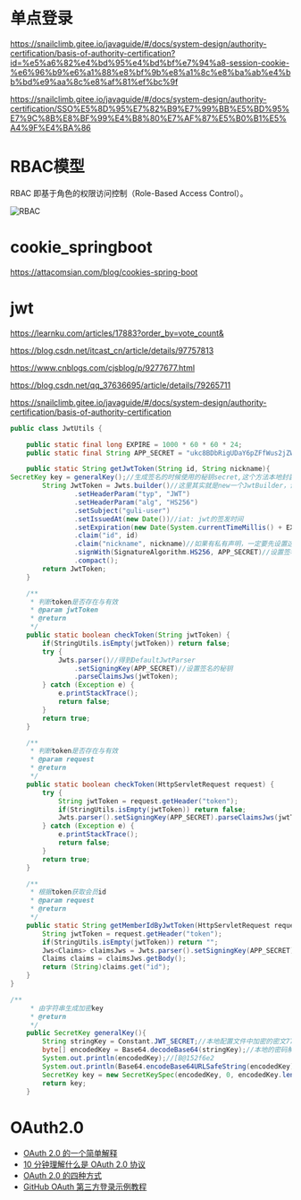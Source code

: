 # 单点登录

https://snailclimb.gitee.io/javaguide/#/docs/system-design/authority-certification/basis-of-authority-certification?id=%e5%a6%82%e4%bd%95%e4%bd%bf%e7%94%a8-session-cookie-%e6%96%b9%e6%a1%88%e8%bf%9b%e8%a1%8c%e8%ba%ab%e4%bb%bd%e9%aa%8c%e8%af%81%ef%bc%9f

https://snailclimb.gitee.io/javaguide/#/docs/system-design/authority-certification/SSO%E5%8D%95%E7%82%B9%E7%99%BB%E5%BD%95%E7%9C%8B%E8%BF%99%E4%B8%80%E7%AF%87%E5%B0%B1%E5%A4%9F%E4%BA%86

# RBAC模型

RBAC 即基于角色的权限访问控制（Role-Based Access Control）。

![RBAC](https://note-java.oss-cn-beijing.aliyuncs.com/img/RBAC.png)

# cookie_springboot

https://attacomsian.com/blog/cookies-spring-boot

# jwt

https://learnku.com/articles/17883?order_by=vote_count&

https://blog.csdn.net/itcast_cn/article/details/97757813

https://www.cnblogs.com/cjsblog/p/9277677.html

https://blog.csdn.net/qq_37636695/article/details/79265711

https://snailclimb.gitee.io/javaguide/#/docs/system-design/authority-certification/basis-of-authority-certification

```java
public class JwtUtils {

    public static final long EXPIRE = 1000 * 60 * 60 * 24;
    public static final String APP_SECRET = "ukc8BDbRigUDaY6pZFfWus2jZWLPHO";

    public static String getJwtToken(String id, String nickname){
SecretKey key = generalKey();//生成签名的时候使用的秘钥secret,这个方法本地封装了的，一般可以从本地配置文件中读取，切记这个秘钥不能外露哦。它就是你服务端的私钥，在任何场景都不应该流露出去。一旦客户端得知这个secret, 那就意味着客户端是可以自我签发jwt了。
        String JwtToken = Jwts.builder()//这里其实就是new一个JwtBuilder，设置jwt的body
                .setHeaderParam("typ", "JWT")
                .setHeaderParam("alg", "HS256")
                .setSubject("guli-user")
                .setIssuedAt(new Date())//iat: jwt的签发时间
                .setExpiration(new Date(System.currentTimeMillis() + EXPIRE)) //设置过期时间
                .claim("id", id)
                .claim("nickname", nickname)//如果有私有声明，一定要先设置这个自己创建的私有的声明，这个是给builder的claim赋值，一旦写在标准的声明赋值之后，就是覆盖了那些标准的声明的
                .signWith(SignatureAlgorithm.HS256, APP_SECRET)//设置签名使用的签名算法和签名使用的秘钥
                .compact();
        return JwtToken;
    }

    /**
     * 判断token是否存在与有效
     * @param jwtToken
     * @return
     */
    public static boolean checkToken(String jwtToken) {
        if(StringUtils.isEmpty(jwtToken)) return false;
        try {
            Jwts.parser()//得到DefaultJwtParser
                .setSigningKey(APP_SECRET)//设置签名的秘钥
                .parseClaimsJws(jwtToken);
        } catch (Exception e) {
            e.printStackTrace();
            return false;
        }
        return true;
    }

    /**
     * 判断token是否存在与有效
     * @param request
     * @return
     */
    public static boolean checkToken(HttpServletRequest request) {
        try {
            String jwtToken = request.getHeader("token");
            if(StringUtils.isEmpty(jwtToken)) return false;
            Jwts.parser().setSigningKey(APP_SECRET).parseClaimsJws(jwtToken);
        } catch (Exception e) {
            e.printStackTrace();
            return false;
        }
        return true;
    }

    /**
     * 根据token获取会员id
     * @param request
     * @return
     */
    public static String getMemberIdByJwtToken(HttpServletRequest request) {
        String jwtToken = request.getHeader("token");
        if(StringUtils.isEmpty(jwtToken)) return "";
        Jws<Claims> claimsJws = Jwts.parser().setSigningKey(APP_SECRET).parseClaimsJws(jwtToken);
        Claims claims = claimsJws.getBody();
        return (String)claims.get("id");
    }
}

/**
     * 由字符串生成加密key
     * @return
     */
    public SecretKey generalKey(){
        String stringKey = Constant.JWT_SECRET;//本地配置文件中加密的密文7786df7fc3a34e26a61c034d5ec8245d
        byte[] encodedKey = Base64.decodeBase64(stringKey);//本地的密码解码[B@152f6e2
        System.out.println(encodedKey);//[B@152f6e2
        System.out.println(Base64.encodeBase64URLSafeString(encodedKey));//7786df7fc3a34e26a61c034d5ec8245d
        SecretKey key = new SecretKeySpec(encodedKey, 0, encodedKey.length, "AES");// 根据给定的字节数组使用AES加密算法构造一个密钥，使用 encodedKey中的始于且包含 0 到前 leng 个字节这是当然是所有。（后面的文章中马上回推出讲解Java加密和解密的一些算法）
        return key;
    }
```



# OAuth2.0

- [OAuth 2.0 的一个简单解释](http://www.ruanyifeng.com/blog/2019/04/oauth_design.html)
- [10 分钟理解什么是 OAuth 2.0 协议](https://deepzz.com/post/what-is-oauth2-protocol.html)
- [OAuth 2.0 的四种方式](http://www.ruanyifeng.com/blog/2019/04/oauth-grant-types.html)
- [GitHub OAuth 第三方登录示例教程](http://www.ruanyifeng.com/blog/2019/04/github-oauth.html)


